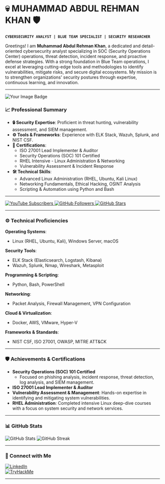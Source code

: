 # 💀 MUHAMMAD ABDUL REHMAN KHAN 🛡️

**`CYBERSECURITY ANALYST | BLUE TEAM SPECIALIST | SECURITY RESEARCHER`**  

Greetings! I am **Muhammad Abdul Rehman Khan**, a dedicated and detail-oriented cybersecurity analyst specializing in SOC (Security Operations Center) operations, threat detection, incident response, and proactive defense strategies. With a strong foundation in Blue Team operations, I excel at leveraging cutting-edge tools and methodologies to identify vulnerabilities, mitigate risks, and secure digital ecosystems. My mission is to strengthen organizations' security postures through expertise, continuous learning, and innovation.

---

<img src="https://tryhackme-badges.s3.amazonaws.com/abdulrehmankhan.png?update=2" alt="Your Image Badge" />


### 📈 Professional Summary  

- **🔒 Security Expertise**: Proficient in threat hunting, vulnerability assessment, and SIEM management.  
- **⚙️ Tools & Frameworks**: Experience with ELK Stack, Wazuh, Splunk, and NIST CSF.  
- **📜 Certifications**:  
  - ISO 27001 Lead Implementer & Auditor  
  - Security Operations (SOC) 101 Certified  
  - RHEL Intensive - Linux Administration & Networking  
  - Vulnerability Assessment & Incident Response  
- **🛠️ Technical Skills**:  
  - Advanced Linux Administration (RHEL, Ubuntu, Kali Linux)  
  - Networking Fundamentals, Ethical Hacking, OSINT Analysis  
  - Scripting & Automation using Python and Bash  

---

<p align="left">
   <a href="https://youtube.com">
      <img alt="YouTube Subscribers" title="Subscribe to my YouTube channel" src="https://custom-icon-badges.demolab.com/youtube/channel/subscribers/UC2WHjPDvbE6O328n17ZGcfg?color=%23E05D44&label=SUBSCRIBE&logo=video&logoColor=white&style=for-the-badge&labelColor=CE4630"/>
   </a>
   <a href="https://github.com/mabdulrehmankhan">
      <img alt="GitHub Followers" title="Follow me on GitHub" src="https://custom-icon-badges.demolab.com/github/followers/mabdulrehmankhan?color=236ad3&labelColor=1155ba&style=for-the-badge&logo=person-add&label=Follow&logoColor=white"/>
   </a>
   <a href="https://github.com/mabdulrehmankhan">
      <img alt="GitHub Stars" title="Total stars on GitHub" src="https://custom-icon-badges.demolab.com/github/stars/mabdulrehmankhan?color=55960c&style=for-the-badge&labelColor=488207&logo=star"/>
   </a>
</p>

---

### ⚙️ Technical Proficiencies  

**Operating Systems**:  
- Linux (RHEL, Ubuntu, Kali), Windows Server, macOS  

**Security Tools**:  
- ELK Stack (Elasticsearch, Logstash, Kibana)  
- Wazuh, Splunk, Nmap, Wireshark, Metasploit  

**Programming & Scripting**:  
- Python, Bash, PowerShell  

**Networking**:  
- Packet Analysis, Firewall Management, VPN Configuration  

**Cloud & Virtualization**:  
- Docker, AWS, VMware, Hyper-V  

**Frameworks & Standards**:  
- NIST CSF, ISO 27001, OWASP, MITRE ATT&CK  

---

### 🛡️ Achievements & Certifications  

- **Security Operations (SOC) 101 Certified**  
  - Focused on phishing analysis, incident response, threat detection, log analysis, and SIEM management.  
- **ISO 27001 Lead Implementer & Auditor**  
- **Vulnerability Assessment & Management**: Hands-on expertise in identifying and mitigating system vulnerabilities.  
- **RHEL Administration**: Completed intensive Linux deep-dive courses with a focus on system security and network services.  

---

### 📊 GitHub Stats  

![GitHub Stats](https://github-readme-stats.vercel.app/api?username=mabdulrehmankhan&show_icons=true&theme=gruvbox)  ![GitHub Streak](https://streak-stats.demolab.com?user=mabdulrehmankhan&theme=gruvbox&border_radius=4.5)  

---

### 🔗 Connect with Me  

[![LinkedIn](https://img.shields.io/badge/LinkedIn-Connect-blue?style=for-the-badge&logo=linkedin)](https://linkedin.com)  
[![TryHackMe](https://img.shields.io/badge/TryHackMe-Badge-red?style=for-the-badge&logo=tryhackme)](https://tryhackme.com)  

---
